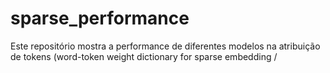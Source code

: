 # sparse_performance
Este repositório mostra a performance de diferentes modelos na atribuição de tokens (word-token weight dictionary for sparse embedding / 
